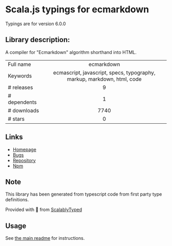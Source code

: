 
# Scala.js typings for ecmarkdown

Typings are for version 6.0.0

## Library description:
A compiler for "Ecmarkdown" algorithm shorthand into HTML.

|                    |                 |
| ------------------ | :-------------: |
| Full name          | ecmarkdown |
| Keywords           | ecmascript, javascript, specs, typography, markup, markdown, html, code |
| # releases         | 9 |
| # dependents       | 1 |
| # downloads        | 7740 |
| # stars            | 0 |

## Links
- [Homepage](https://github.com/tc39/ecmarkdown#readme)
- [Bugs](https://github.com/tc39/ecmarkdown/issues)
- [Repository](https://github.com/tc39/ecmarkdown)
- [Npm](https://www.npmjs.com/package/ecmarkdown)
    


## Note
This library has been generated from typescript code from first party type definitions.

Provided with :purple_heart: from [ScalablyTyped](https://github.com/oyvindberg/ScalablyTyped)

## Usage
See [the main readme](../../readme.md) for instructions.



